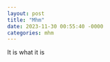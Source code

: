 ```yaml
---
layout: post
title: "Mhm"
date: 2023-11-30 00:55:40 -0000
categories: mhm
---
```


It is what it is
